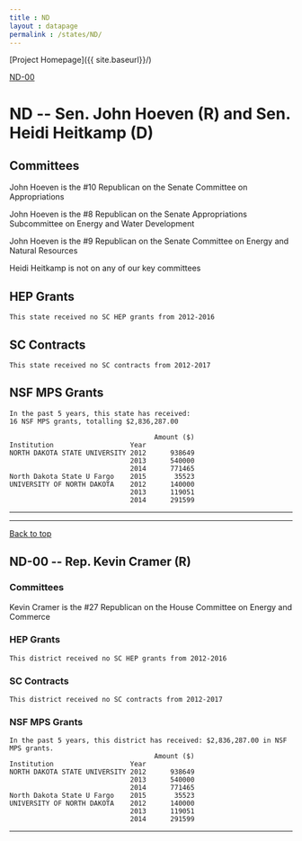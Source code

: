 ```yaml
---
title : ND
layout : datapage
permalink : /states/ND/
---
```

<a name="top"></a>
[Project Homepage]({{ site.baseurl}}/)


[ND-00](#ND-00)  

# ND -- Sen. John Hoeven (R) and  Sen. Heidi Heitkamp (D)
## Committees
John Hoeven is the #10 Republican on the Senate Committee on Appropriations 

John Hoeven is the #8 Republican on the Senate Appropriations Subcommittee on Energy and Water Development 

John Hoeven is the #9 Republican on the Senate Committee on Energy and Natural Resources 

Heidi Heitkamp is not on any of our key committees 

## HEP Grants
```
This state received no SC HEP grants from 2012-2016
```
## SC Contracts
```
This state received no SC contracts from 2012-2017
```
## NSF MPS Grants
```
In the past 5 years, this state has received:
16 NSF MPS grants, totalling $2,836,287.00
 
                                    Amount ($)
Institution                   Year            
NORTH DAKOTA STATE UNIVERSITY 2012      938649
                              2013      540000
                              2014      771465
North Dakota State U Fargo    2015       35523
UNIVERSITY OF NORTH DAKOTA    2012      140000
                              2013      119051
                              2014      291599
```
---
---
<a name="ND-00"></a>
[Back to top](#top)
## ND-00 -- Rep. Kevin Cramer (R)
### Committees
Kevin Cramer is the #27 Republican on the House Committee on Energy and Commerce 

### HEP Grants
```
This district received no SC HEP grants from 2012-2016
```
### SC Contracts
```
This district received no SC contracts from 2012-2017
```
### NSF MPS Grants
```
In the past 5 years, this district has received: $2,836,287.00 in NSF MPS grants.
                                    Amount ($)
Institution                   Year            
NORTH DAKOTA STATE UNIVERSITY 2012      938649
                              2013      540000
                              2014      771465
North Dakota State U Fargo    2015       35523
UNIVERSITY OF NORTH DAKOTA    2012      140000
                              2013      119051
                              2014      291599
```
---
